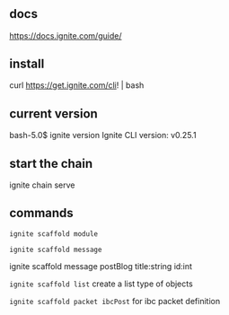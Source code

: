 #

## docs
https://docs.ignite.com/guide/

## install 
curl https://get.ignite.com/cli! | bash

## current version
bash-5.0$ ignite version
Ignite CLI version:     v0.25.1

## start the chain 
ignite chain serve

## commands
`ignite scaffold module`

`ignite scaffold message`

ignite scaffold message postBlog title:string id:int


`ignite scaffold list` create a list type of objects


`ignite scaffold packet ibcPost` for ibc packet definition
